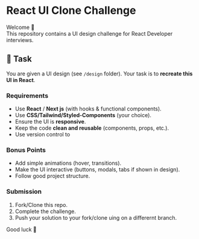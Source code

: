 # React UI Clone Challenge

Welcome 👋  
This repository contains a UI design challenge for React Developer interviews.  

## 🎯 Task
You are given a UI design (see `/design` folder). Your task is to **recreate this UI in React**.  

### Requirements
- Use **React** / **Next js** (with hooks & functional components).
- Use **CSS/Tailwind/Styled-Components** (your choice).
- Ensure the UI is **responsive**.
- Keep the code **clean and reusable** (components, props, etc.).
- Use version control to

### Bonus Points
- Add simple animations (hover, transitions).
- Make the UI interactive (buttons, modals, tabs if shown in design).
- Follow good project structure.

### Submission
1. Fork/Clone this repo.
2. Complete the challenge.
3. Push your solution to your fork/clone uing on a differernt branch.

Good luck 🚀
